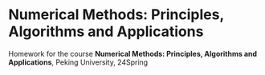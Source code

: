 # Numerical Methods: Principles, Algorithms and Applications

Homework for the course **Numerical Methods: Principles, Algorithms and Applications**, Peking University, 24Spring
